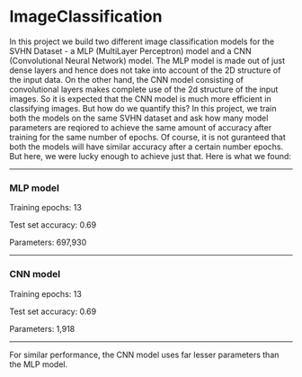 # ImageClassification
In this project we build two different image classification models for the SVHN Dataset - a MLP (MultiLayer Perceptron) model and a CNN (Convolutional Neural Network) model. The MLP model is made out of just dense layers and hence does not take into account of the 2D structure of the input data. On the other hand, the CNN model consisting of convolutional layers makes complete use of the 2d structure of the input images. So it is expected that the CNN model is much more efficient in classifying images. But how do we quantify this? In this project, we train both the models on the same SVHN dataset and ask how many model parameters are reqiored to achieve the same amount of accuracy after training for the same number of epochs. Of course, it is not guranteed that both the models will have similar accuracy after a certain number epochs. But here, we were lucky enough to achieve just that. Here is what we found:

___________________________________
### MLP model 

Training epochs: 13

Test set accuracy: 0.69

Parameters: 697,930

___________________________________
### CNN model

Training epochs: 13

Test set accuracy: 0.69

Parameters: 1,918

___________________________________

For similar performance, the CNN model uses far lesser parameters than the MLP model.
